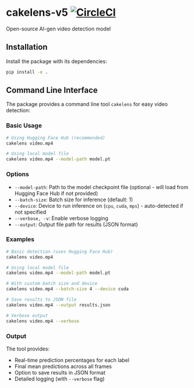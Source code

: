 # cakelens-v5 [![CircleCI](https://dl.circleci.com/status-badge/img/gh/LaunchPlatform/cakelens-v5/tree/master.svg?style=svg)](https://dl.circleci.com/status-badge/redirect/gh/LaunchPlatform/cakelens-v5/tree/master)
Open-source AI-gen video detection model

## Installation

Install the package with its dependencies:

```bash
pip install -e .
```

## Command Line Interface

The package provides a command line tool `cakelens` for easy video detection:

### Basic Usage

```bash
# Using Hugging Face Hub (recommended)
cakelens video.mp4

# Using local model file
cakelens video.mp4 --model-path model.pt
```

### Options

- `--model-path`: Path to the model checkpoint file (optional - will load from Hugging Face Hub if not provided)
- `--batch-size`: Batch size for inference (default: 1)
- `--device`: Device to run inference on (`cpu`, `cuda`, `mps`) - auto-detected if not specified
- `--verbose, -v`: Enable verbose logging
- `--output`: Output file path for results (JSON format)

### Examples

```bash
# Basic detection (uses Hugging Face Hub)
cakelens video.mp4

# Using local model file
cakelens video.mp4 --model-path model.pt

# With custom batch size and device
cakelens video.mp4 --batch-size 4 --device cuda

# Save results to JSON file
cakelens video.mp4 --output results.json

# Verbose output
cakelens video.mp4 --verbose
```

### Output

The tool provides:
- Real-time prediction percentages for each label
- Final mean predictions across all frames
- Option to save results in JSON format
- Detailed logging (with `--verbose` flag)

